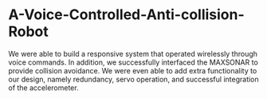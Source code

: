 # A-Voice-Controlled-Anti-collision-Robot
We were able to build a responsive system that operated wirelessly through voice commands.  In addition, we successfully interfaced the MAXSONAR to provide collision avoidance.  We were even able to add extra functionality to our design, namely redundancy, servo operation, and successful integration of the accelerometer.
